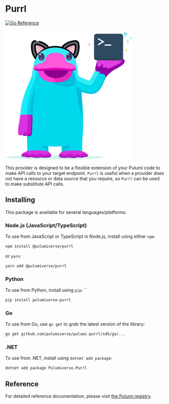 # Purrl

[![Go Reference](https://pkg.go.dev/badge/github.com/pulumiverse/pulumi-purrl/sdk.svg)](https://pkg.go.dev/github.com/pulumiverse/pulumi-purrl/sdk)

![purrl_logo](img/purrl.png)

This provider is designed to be a flexible extension of your Pulumi code to make API calls to your target endpoint. `Purrl` is useful when a provider does not have a resource or data source that you require, so `Purrl` can be used to make substitute API calls.

## Installing

This package is available for several languages/platforms:

### Node.js (JavaScript/TypeScript)

To use from JavaScript or TypeScript in Node.js, install using either `npm`:

```bash
npm install @pulumiverse/purrl
```

or `yarn`:

```bash
yarn add @pulumiverse/purrl
```

### Python

To use from Python, install using `pip`:
``
```bash
pip install pulumiverse-purrl
```

### Go

To use from Go, use `go get` to grab the latest version of the library:

```bash
go get github.com/pulumiverse/pulumi-purrl/sdk/go/...
```

### .NET

To use from .NET, install using `dotnet add package`:

```bash
dotnet add package Pulumiverse.Purrl
```

## Reference

For detailed reference documentation, please visit [the Pulumi registry](https://www.pulumi.com/registry/packages/purrl/api-docs/).
